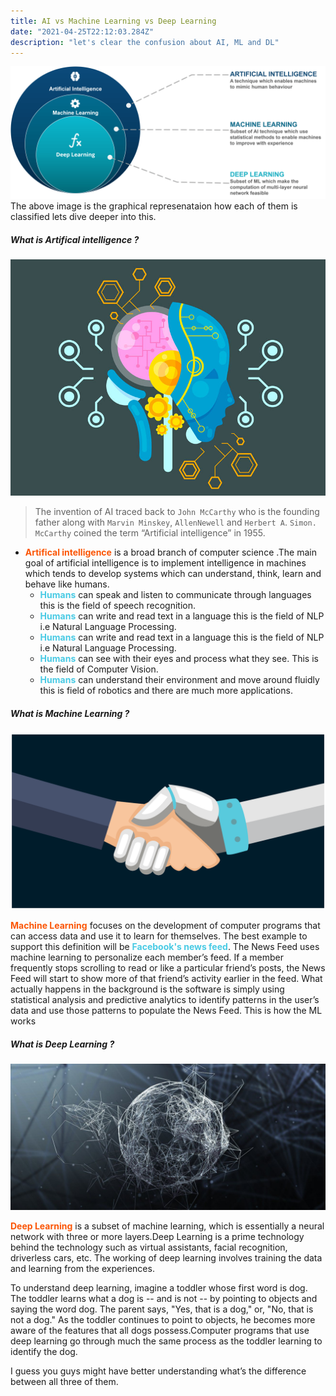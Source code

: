 ```yaml
---
title: AI vs Machine Learning vs Deep Learning
date: "2021-04-25T22:12:03.284Z"
description: "let's clear the confusion about AI, ML and DL"
---
```


![AI-ML-DL](./AI-vs-ML-vs-Deep-Learning.png)
<br>
The above image is the graphical represenataion how each of them is classified lets dive deeper into this.

**<h5>What is Artifical intelligence ?</h5>**

![Artifical intelligence](./AI.png)

> The invention of AI traced back to `John McCarthy` who is the founding father along with `Marvin Minskey`, `AllenNewell` and `Herbert A`. `Simon. McCarthy` coined the term “Artificial intelligence” in 1955.
								

* <strong style="color:#fb5607">Artifical intelligence</strong> is a broad branch of computer science .The main goal of artificial intelligence is to implement intelligence in machines which tends to develop systems which can understand, think, learn and behave like humans.
  * <strong style="color:#48cae4">Humans</strong> can speak and listen to communicate through languages this is the field of speech recognition.
  * <strong style="color:#48cae4">Humans</strong> can write and read text in a language this is the field of NLP i.e Natural Language Processing.
  * <strong style="color:#48cae4">Humans</strong> can write and read text in a language this is the field of NLP i.e Natural Language Processing.
  * <strong style="color:#48cae4">Humans</strong> can see with their eyes and process what they see. This is the field of Computer Vision.
  * <strong style="color:#48cae4">Humans</strong> can understand their environment and move around fluidly this is field of robotics and there are much more applications.


<h5>What is Machine Learning ?</h5>

![Machine-Learning](./ML.png)

<p><strong style="color:#fb5607">Machine Learning</strong> focuses on the development of computer programs that can access data and use it to learn for themselves. The best example to support this definition will be <strong style="color:#48cae4">Facebook's news feed</strong>. The News Feed uses machine learning to personalize each member’s feed. If a member frequently stops scrolling to read or like a particular friend’s posts, the News Feed will start to show more of that friend’s activity earlier in the feed. What actually happens in the background is the software is simply using statistical analysis and predictive analytics to identify patterns in the user’s data and use those patterns to populate the News Feed. This is how the ML works</p>

<h5>What is Deep Learning ?</h5>

![Deep-Learning](./DL.png)

<p><strong style="color:#fb5607">Deep Learning</strong> is a subset of machine learning, which is essentially a neural network with three or more layers.Deep Learning is a prime technology behind the technology such as virtual assistants, facial recognition, driverless cars, etc. The working of deep learning involves training the data and learning from the experiences.</p> 
<p>To understand deep learning, imagine a toddler whose first word is dog. The toddler learns what a dog is -- and is not -- by pointing to objects and saying the word dog. The parent says, "Yes, that is a dog," or, "No, that is not a dog." As the toddler continues to point to objects, he becomes more aware of the features that all dogs possess.Computer programs that use deep learning go through much the same process as the toddler learning to identify the dog.</p>
<p>I guess you guys might have better understanding what’s the difference between all three of them.</p>

